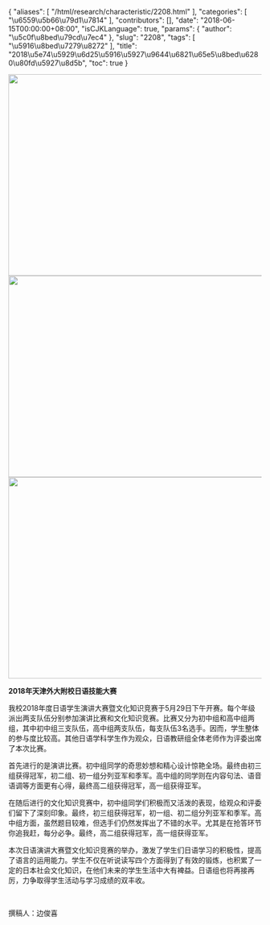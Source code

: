 {
    "aliases": [
        "/html/research/characteristic/2208.html"
    ],
    "categories": [
        "\u6559\u5b66\u79d1\u7814"
    ],
    "contributors": [],
    "date": "2018-06-15T00:00:00+08:00",
    "isCJKLanguage": true,
    "params": {
        "author": "\u5c0f\u8bed\u79cd\u7ec4"
    },
    "slug": "2208",
    "tags": [
        "\u5916\u8bed\u7279\u8272"
    ],
    "title": "2018\u5e74\u5929\u6d25\u5916\u5927\u9644\u6821\u65e5\u8bed\u6280\u80fd\u5927\u8d5b",
    "toc": true
}


<img
    src="https://cdn.tfls.online/mirror/full/e24be8c44dd57e66c195c12a5bb3856773ab4e46.jpg"
    style="display:block;margin-left:auto;margin-right:auto;"
    decoding="async"
    fetchpriority="auto"
    loading="lazy"
    height="400"
    width="600"
/>
<img
    src="https://cdn.tfls.online/mirror/full/08fb76bc0306436015e120d983d509d9dee88912.jpg"
    style="display:block;margin-left:auto;margin-right:auto;"
    decoding="async"
    fetchpriority="auto"
    loading="lazy"
    height="400"
    width="600"
/>
<img
    src="https://cdn.tfls.online/mirror/full/800132682d38bfa7b60cff3a012ce8d8c34afa97.jpg"
    style="display:block;margin-left:auto;margin-right:auto;"
    decoding="async"
    fetchpriority="auto"
    loading="lazy"
    height="400"
    width="600"
/>







**2018年天津外大附校日语技能大赛**




我校2018年度日语学生演讲大赛暨文化知识竞赛于5月29日下午开赛。每个年级派出两支队伍分别参加演讲比赛和文化知识竞赛。比赛又分为初中组和高中组两组，其中初中组三支队伍，高中组两支队伍，每支队伍3名选手。因而，学生整体的参与度比较高。其他日语学科学生作为观众，日语教研组全体老师作为评委出席了本次比赛。




首先进行的是演讲比赛。初中组同学的奇思妙想和精心设计惊艳全场。最终由初三组获得冠军，初二组、初一组分列亚军和季军。高中组的同学则在内容句法、语音语调等方面更有心得，最终高二组获得冠军，高一组获得亚军。




在随后进行的文化知识竞赛中，初中组同学们积极而又活泼的表现，给观众和评委们留下了深刻印象。最终，初三组获得冠军，初一组、初二组分列亚军和季军。高中组方面，虽然题目较难，但选手们仍然发挥出了不错的水平。尤其是在抢答环节你追我赶，每分必争。最终，高二组获得冠军，高一组获得亚军。




本次日语演讲大赛暨文化知识竞赛的举办，激发了学生们日语学习的积极性，提高了语言的运用能力。学生不仅在听说读写四个方面得到了有效的锻炼，也积累了一定的日本社会文化知识，在他们未来的学生生活中大有裨益。日语组也将再接再厉，力争取得学生活动与学习成绩的双丰收。




 




撰稿人：边俊喜




  



